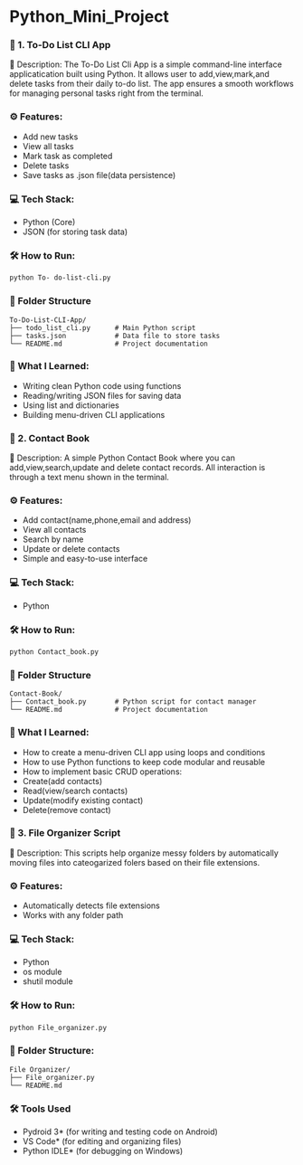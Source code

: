 # Python_Mini_Project

### 🧾 1. To-Do List CLI App

📄 Description:
The To-Do List Cli App is a simple command-line interface applicatication built using Python.
It allows user to add,view,mark,and delete tasks from their daily to-do list. The app ensures 
a smooth workflows for managing personal tasks right from the terminal.

### ⚙ Features:
- Add new tasks 
- View all tasks 
- Mark task as completed
- Delete tasks
- Save tasks as .json file(data persistence)

### 💻 Tech Stack:
- Python (Core)
- JSON (for storing task data)

### 🛠️ How to Run:
```bash
python To- do-list-cli.py
```

### 📁 Folder Structure 
```
To-Do-List-CLI-App/
├── todo_list_cli.py      # Main Python script
├── tasks.json            # Data file to store tasks
└── README.md             # Project documentation
```

### 🧠 What I Learned:
- Writing clean Python code using functions
- Reading/writing JSON files for saving data
- Using list and dictionaries
- Building menu-driven CLI applications


### 📒 2. Contact Book
📄 Description:
A simple Python Contact Book where you can add,view,search,update and delete contact records. All interaction is through a text menu shown in the terminal.

### ⚙ Features:
- Add contact(name,phone,email and address)
- View all contacts
- Search by name
- Update or delete contacts
- Simple and easy-to-use interface

### 💻 Tech Stack:
- Python

### 🛠️ How to Run:
```bash
python Contact_book.py
```

### 📁 Folder Structure 
```
Contact-Book/
├── Contact_book.py       # Python script for contact manager
└── README.md             # Project documentation
```

### 🧠 What I Learned:
- How to create a menu-driven CLI app using loops and conditions
- How to use Python functions to keep code modular and reusable
- How to implement basic CRUD operations:
- Create(add contacts)
- Read(view/search contacts)
- Update(modify existing contact)
- Delete(remove contact)

### 📒 3. File Organizer Script
📄 Description:
This scripts help organize messy folders by automatically moving files into cateogarized folers based on their file extensions.

### ⚙ Features:
- Automatically detects file extensions
- Works with any folder path

### 💻 Tech Stack:
- Python
- os module
- shutil module

### 🛠️ How to Run:
```bash
python File_organizer.py
```

### 📁 Folder Structure: 
```
File Organizer/
├── File_organizer.py      
└── README.md             
```

### 🛠 Tools Used
- Pydroid 3* (for writing and testing code on Android)
- VS Code* (for editing and organizing files)
- Python IDLE* (for debugging on Windows)









